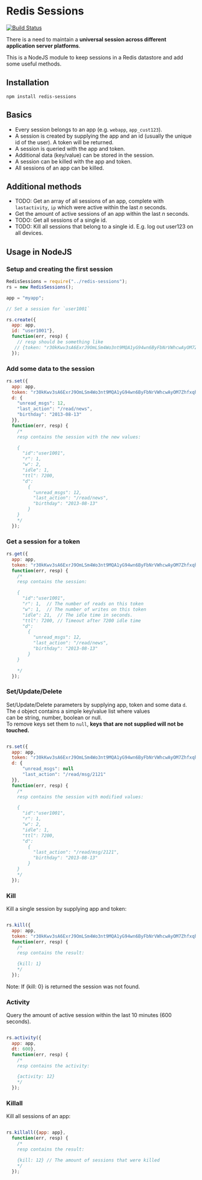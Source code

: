 # Redis Sessions

[![Build Status](https://secure.travis-ci.org/smrchy/redis-sessions.png?branch=master)](http://travis-ci.org/smrchy/redis-sessions)

There is a need to maintain a **universal session across different application server platforms**.

This is a NodeJS module to keep sessions in a Redis datastore and add some useful methods.

## Installation

`npm install redis-sessions`

## Basics

* Every session belongs to an app (e.g. `webapp`, `app_cust123`).
* A session is created by supplying the app and an id (usually the unique id of the user). A token will be returned.
* A session is queried with the app and token.
* Additional data (key/value) can be stored in the session.
* A session can be killed with the app and token.
* All sessions of an app can be killed.

## Additional methods

* TODO: Get an array of all sessions of an app, complete with `lastactivity`, `ip` which were active within the last *n* seconds.
* Get the amount of active sessions of an app within the last *n* seconds.
* TODO: Get all sessions of a single id.
* TODO: Kill all sessions that belong to a single id. E.g. log out user123 on all devices.

## Usage in NodeJS

### Setup and creating the first session

```javascript
RedisSessions = require("../redis-sessions");
rs = new RedisSessions();

app = "myapp";

// Set a session for `user1001`

rs.create({
  app: app,
  id: "user1001"},
  function(err, resp) {
    // resp should be something like 
   // {token: "r30kKwv3sA6ExrJ9OmLSm4Wo3nt9MQA1yG94wn6ByFbNrVWhcwAyOM7Zhfxqh8fe"}
  });
```

### Add some data to the session

```javascript
rs.set({
  app: app,
  token: "r30kKwv3sA6ExrJ9OmLSm4Wo3nt9MQA1yG94wn6ByFbNrVWhcwAyOM7Zhfxqh8fe",
  d: {
    "unread_msgs": 12,
    "last_action": "/read/news",
    "birthday": "2013-08-13"
  }},
  function(err, resp) {
    /*
    resp contains the session with the new values:

    {  
      "id":"user1001",
      "r": 1,
      "w": 2,
      "idle": 1,
      "ttl": 7200, 
      "d":
        {
          "unread_msgs": 12,
          "last_action": "/read/news",
          "birthday": "2013-08-13"
        }
    }
    */  
  });
```


### Get a session for a token

```javascript
rs.get({
  app: app,
  token: "r30kKwv3sA6ExrJ9OmLSm4Wo3nt9MQA1yG94wn6ByFbNrVWhcwAyOM7Zhfxqh8fe"},
  function(err, resp) {
    /*
    resp contains the session:

    {  
      "id":"user1001",
      "r": 1,  // The number of reads on this token
      "w": 1,  // The number of writes on this token
      "idle": 21,  // The idle time in seconds.
      "ttl": 7200, // Timeout after 7200 idle time
      "d":
        {
          "unread_msgs": 12,
          "last_action": "/read/news",
          "birthday": "2013-08-13"
        }
    }

    */
  });
```

### Set/Update/Delete

Set/Update/Delete parameters by supplying app, token and some data `d`.  
The `d` object contains a simple key/value list where values  
can be string, number, boolean or null.  
To remove keys set them to `null`, **keys that are not supplied will not be touched.**  

```javascript

rs.set({
  app: app,
  token: "r30kKwv3sA6ExrJ9OmLSm4Wo3nt9MQA1yG94wn6ByFbNrVWhcwAyOM7Zhfxqh8fe",
  d: {
      "unread_msgs": null
      "last_action": "/read/msg/2121"
  }},
  function(err, resp) {
    /*
    resp contains the session with modified values:

    {  
      "id":"user1001",
      "r": 1,
      "w": 2,
      "idle": 1,
      "ttl": 7200, 
      "d":
        {
          "last_action": "/read/msg/2121",
          "birthday": "2013-08-13"
        }
    }
    */  
  });
```

### Kill

Kill a single session by supplying app and token:

```javascript

rs.kill({
  app: app,
  token: "r30kKwv3sA6ExrJ9OmLSm4Wo3nt9MQA1yG94wn6ByFbNrVWhcwAyOM7Zhfxqh8fe"},
  function(err, resp) {
    /*
    resp contains the result:

    {kill: 1}
    */  
  });
```

Note: If {kill: 0} is returned the session was not found.


### Activity

Query the amount of active session within the last 10 minutes (600 seconds).

```javascript

rs.activity({
  app: app,
  dt: 600},
  function(err, resp) {
    /*
    resp contains the activity:

    {activity: 12}
    */  
  });
```

### Killall

Kill all sessions of an app:

```javascript

rs.killall({app: app},
  function(err, resp) {
    /*
    resp contains the result:

    {kill: 12} // The amount of sessions that were killed
    */  
  });
```
